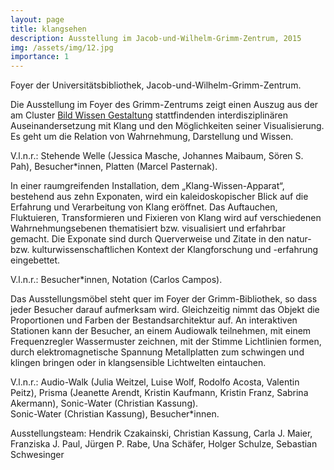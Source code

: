 ```yaml
---
layout: page
title: klangsehen
description: Ausstellung im Jacob-und-Wilhelm-Grimm-Zentrum, 2015
img: /assets/img/12.jpg
importance: 1
---
```


<div class="row">
    <div class="col-sm mt-3 mt-md-0">
        <img class="img-fluid rounded z-depth-1" src="{{ '/assets/img/1.jpg' | relative_url }}" alt="" title="example image"/>
    </div>
</div>

<div class="caption">
    Foyer der Universitätsbibliothek, Jacob-und-Wilhelm-Grimm-Zentrum.
</div>

Die Ausstellung im Foyer des Grimm-Zentrums zeigt einen Auszug aus der am
Cluster <a href="#">Bild Wissen Gestaltung</a> stattfindenden
interdisziplinären Auseinandersetzung mit Klang und den Möglichkeiten seiner
Visualisierung. Es geht um die Relation von Wahrnehmung, Darstellung und
Wissen.

<div class="row">
    <div class="col-sm mt-3 mt-md-0">
        <img class="img-fluid rounded z-depth-1" src="{{ '/assets/img/2.jpg' | relative_url }}" alt="" title="example image"/>
    </div>
    <div class="col-sm mt-3 mt-md-0">
        <img class="img-fluid rounded z-depth-1" src="{{ '/assets/img/3.jpg' | relative_url }}" alt="" title="example image"/>
    </div>
    <div class="col-sm mt-3 mt-md-0">
        <img class="img-fluid rounded z-depth-1" src="{{ '/assets/img/10.jpg' | relative_url }}" alt="" title="example image"/>
    </div>
</div>

<div class="caption">
    V.l.n.r.: Stehende Welle (Jessica Masche, Johannes Maibaum, Sören S. Pah), Besucher*innen, Platten (Marcel Pasternak).
</div>

In einer raumgreifenden Installation, dem „Klang-Wissen-Apparat“, bestehend aus
zehn Exponaten, wird ein kaleidoskopischer Blick auf die Erfahrung und
Verarbeitung von Klang eröffnet. Das Auftauchen, Fluktuieren, Transformieren
und Fixieren von Klang wird auf verschiedenen Wahrnehmungsebenen thematisiert
bzw. visualisiert und erfahrbar gemacht. Die Exponate sind durch Querverweise
und Zitate in den natur- bzw. kulturwissenschaftlichen Kontext der
Klangforschung und -erfahrung eingebettet.

<div class="row justify-content-sm-center">
    <div class="col-sm-8 mt-3 mt-md-0">
        <img class="img-fluid rounded z-depth-1" src="{{ '/assets/img/4.jpg' | relative_url }}" alt="" title="example image"/>
    </div>
    <div class="col-sm-4 mt-3 mt-md-0">
        <img class="img-fluid rounded z-depth-1" src="{{ '/assets/img/5.jpg' | relative_url }}" alt="" title="example image"/>
    </div>
</div>
<div class="caption">
    V.l.n.r.: Besucher*innen, Notation (Carlos Campos).
</div>

Das Ausstellungsmöbel steht quer im Foyer der Grimm-Bibliothek, so dass jeder
Besucher darauf aufmerksam wird. Gleichzeitig nimmt das Objekt die Proportionen
und Farben der Bestandsarchitektur auf.  An interaktiven Stationen kann der
Besucher, an einem Audiowalk teilnehmen, mit einem Frequenzregler Wassermuster
zeichnen, mit der Stimme Lichtlinien formen, durch elektromagnetische Spannung
Metallplatten zum schwingen und klingen bringen oder in klangsensible
Lichtwelten eintauchen.

<div class="row">
    <div class="col-sm mt-3 mt-md-0">
        <img class="img-fluid rounded z-depth-1" src="{{ '/assets/img/11.jpg' | relative_url }}" alt="" title="example image"/>
    </div>
    <div class="col-sm mt-3 mt-md-0">
        <img class="img-fluid rounded z-depth-1" src="{{ '/assets/img/12.jpg' | relative_url }}" alt="" title="example image"/>
    </div>
    <div class="col-sm mt-3 mt-md-0">
        <img class="img-fluid rounded z-depth-1" src="{{ '/assets/img/7.jpg' | relative_url }}" alt="" title="example image"/>
    </div>
</div>
<div class="caption">
    V.l.n.r.: Audio-Walk (Julia Weitzel, Luise Wolf, Rodolfo Acosta, Valentin Peitz), Prisma (Jeanette Arendt, Kristin Kaufmann, Kristin Franz, Sabrina Akermann), Sonic-Water (Christian Kassung).
</div>

<div class="row justify-content-sm-center">
    <div class="col-sm-4 mt-3 mt-md-0">
        <img class="img-fluid rounded z-depth-1" src="{{ '/assets/img/9.jpg' | relative_url }}" alt="" title="example image"/>
    </div>
    <div class="col-sm-8 mt-3 mt-md-0">
        <img class="img-fluid rounded z-depth-1" src="{{ '/assets/img/8.jpg' | relative_url }}" alt="" title="example image"/>
    </div>
</div>
<div class="caption">
    Sonic-Water (Christian Kassung), Besucher*innen.
</div>

Ausstellungsteam: Hendrik Czakainski, Christian Kassung, Carla J. Maier, Franziska J. Paul, Jürgen P. Rabe, Una Schäfer, Holger Schulze, Sebastian Schwesinger
